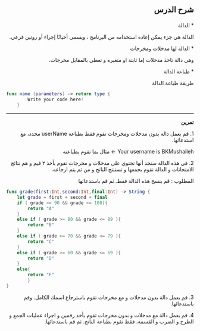 
<h2><p dir="rtl">
شرح الدرس </p>
</h2>



<p dir="rtl">
* 
الدالة
<p dir="rtl">
 الدالة هي جزء يمكن إعادة استخدامه من البرنامج ، ويسمى أحيانًا إجراء أو روتين فرعي. </p>



<p dir="rtl">
* 
الدالة لها مدخلات ومخرجات 
<p dir="rtl">
  وهي دالة تاخذ مدخلات إما ثابتة او متغيره و تعطي بالمقابل مخرجات.</p>



<p dir="rtl">
* 
طباعة الدالة
<p dir="rtl">
طريقة طباعة الدالة</p>



```swift
func name (parameters) -> return type {
        Write your code here!
    }
```



---

<p dir="rtl">
<strong>تمرين</strong></p>



<p dir="rtl">
1. قم بعمل دالة بدون مدخلات ومخرجات تقوم فقط بطباعة userName محدد، مع استدعائها.

<p dir="rtl">
Your username is BKMushaileh     -> مثال بما تقوم بطباعته </p>



<p dir="rtl">
2. 
في هذه الدالة ستجد أنها تحتوي على مدخلات و مخرجات تقوم بأخذ ٣ قيم و هم نتائج الامتحانات و الدالة تقوم بجمعها و تستنتج الناتج و من ثم يتم ارجاعه. 
<p dir="rtl">
المطلوب : قم بنسخ هذه الدالة فقط. ثم قم باستدعائها  </p>



```swift
func grade(first:Int,second:Int,final:Int) -> String {
    let grade = first + second + final
    if ( grade >= 90 && grade <= 100){
        return "A"
    }
    else if ( grade >= 80 && grade <= 89 ){
        return "B"
    }
    else if ( grade >= 70 && grade <= 79 ){
        return "C"
    }
    else if ( grade >= 60 && grade <= 69 ){
        return "D"
    }
    else{
        return "F"
        }
}
```



<p dir="rtl">
3. 
قم بعمل دالة بدون مدخلات و مع مخرجات تقوم باسترجاع اسمك الكامل. وقم باستدعائها.

<p dir="rtl">
4. 
قم بعمل دالة مع مدخلات و بدون مخرجات تقوم بأخذ رقمين و اجراء عمليات الجمع و الطرح و الضرب و القسمة، فقط تقوم بطباعة الناتج. ثم قم باستدعائها.
